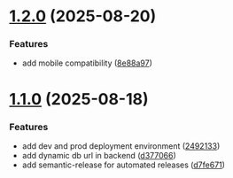 # [1.2.0](https://github.com/rexwithluv/mongo-verba/compare/v1.1.0...v1.2.0) (2025-08-20)


### Features

* add mobile compatibility ([8e88a97](https://github.com/rexwithluv/mongo-verba/commit/8e88a9773f2fea4fdc98aa24d0fa2b7c9c4a9d1f))

# [1.1.0](https://github.com/rexwithluv/mongo-verba/compare/v1.0.0...v1.1.0) (2025-08-18)


### Features

* add dev and prod deployment environment ([2492133](https://github.com/rexwithluv/mongo-verba/commit/24921334e619cd154842d5cd9ae6f6c343195a4b))
* add dynamic db url in backend ([d377066](https://github.com/rexwithluv/mongo-verba/commit/d3770663630841d5c900d4c8f106e84f277a474c))
* add semantic-release for automated releases ([d7fe671](https://github.com/rexwithluv/mongo-verba/commit/d7fe67137acf97518aebed3ef54f0bc40700abd5))
